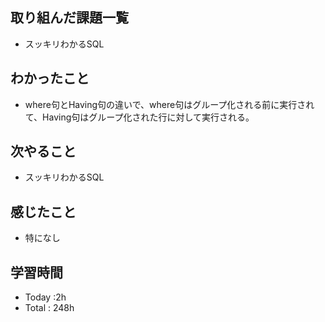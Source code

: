 ## 取り組んだ課題一覧
- スッキリわかるSQL
## わかったこと
  - where句とHaving句の違いで、where句はグループ化される前に実行されて、Having句はグループ化された行に対して実行される。
## 次やること
  - スッキリわかるSQL
## 感じたこと
- 特になし
## 学習時間
  - Today :2h
  - Total : 248h
